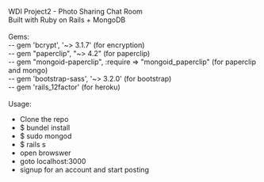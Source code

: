 WDI Project2 - Photo Sharing Chat Room <br>
Built with Ruby on Rails + MongoDB<br>
<br>
Gems:<br>
-- gem 'bcrypt', '~> 3.1.7'			(for encryption)<br>
-- gem "paperclip", "~> 4.2"		(for paperclip)<br>
-- gem "mongoid-paperclip", :require => "mongoid_paperclip"  (for paperclip and mongo)<br>
-- gem 'bootstrap-sass', '~> 3.2.0'	(for bootstrap)<br>
-- gem 'rails_12factor'				(for heroku)<br>
<br>
Usage:<br>
- Clone the repo<br>
- $ bundel install<br>
- $ sudo mongod<br>
- $ rails s<br>
- open browswer<br>
- goto localhost:3000<br>
- signup for an account and start posting<br>